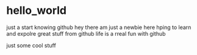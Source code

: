 # hello_world
just a start knowing github
hey there am just a newbie here hping to learn and expolre  great stuff from github
life is a rreal fun with github

just some cool stuff
